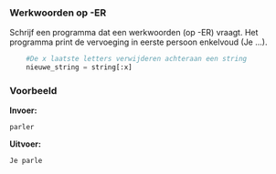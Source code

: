 ### Werkwoorden op -ER 
Schrijf een programma dat een werkwoorden (op -ER) vraagt. Het programma print de vervoeging in eerste persoon enkelvoud (Je ...).

```python
    #De x laatste letters verwijderen achteraan een string
    nieuwe_string = string[:x]
```


### Voorbeeld
**Invoer:**

    parler
    
**Uitvoer:**

    Je parle
